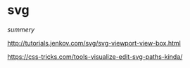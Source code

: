# svg
*summery*

http://tutorials.jenkov.com/svg/svg-viewport-view-box.html

https://css-tricks.com/tools-visualize-edit-svg-paths-kinda/